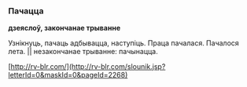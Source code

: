 ### Пачацца
**дзеяслоў, закончанае трыванне**

Узнікнуць, пачаць адбывацца, наступіць. Праца пачалася. Пачалося лета. || незакончанае трыванне: пачынацца.

<a rel="author">[http://rv-blr.com/](http://rv-blr.com/slounik.jsp?letterId=0&maskId=0&pageId=2268)</a>
